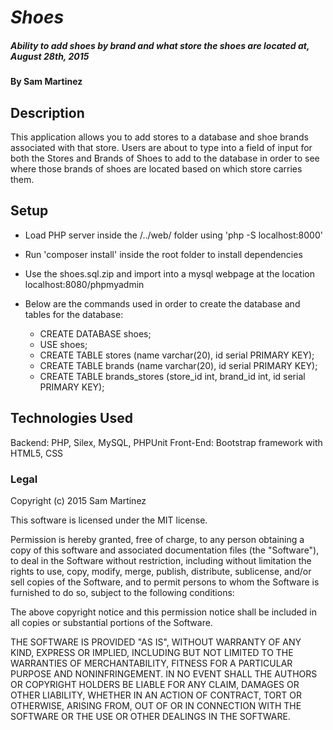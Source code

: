 # _Shoes_

##### Ability to add shoes by brand and what store the shoes are located at, August 28th, 2015

#### By Sam Martinez

## Description

This application allows you to add stores to a database and shoe brands associated with that store. Users are about to type into a field of input for both the Stores and Brands of Shoes to add to the database in order to see where those brands of shoes are located based on which store carries them. 

## Setup

* Load PHP server inside the /../web/ folder using 'php -S localhost:8000'
* Run 'composer install' inside the root folder to install dependencies
* Use the shoes.sql.zip and import into a mysql webpage at the location localhost:8080/phpmyadmin

* Below are the commands used in order to create the database and tables for the database:
    - CREATE DATABASE shoes;
    - USE shoes;
    - CREATE TABLE stores (name varchar(20), id serial PRIMARY KEY);
    - CREATE TABLE brands (name varchar(20), id serial PRIMARY KEY);
    - CREATE TABLE brands_stores (store_id int, brand_id int, id serial PRIMARY KEY);


## Technologies Used

Backend: PHP, Silex, MySQL, PHPUnit
Front-End: Bootstrap framework with HTML5, CSS

### Legal

Copyright (c) 2015 Sam Martinez

This software is licensed under the MIT license.

Permission is hereby granted, free of charge, to any person obtaining a copy
of this software and associated documentation files (the "Software"), to deal
in the Software without restriction, including without limitation the rights
to use, copy, modify, merge, publish, distribute, sublicense, and/or sell
copies of the Software, and to permit persons to whom the Software is
furnished to do so, subject to the following conditions:

The above copyright notice and this permission notice shall be included in
all copies or substantial portions of the Software.

THE SOFTWARE IS PROVIDED "AS IS", WITHOUT WARRANTY OF ANY KIND, EXPRESS OR
IMPLIED, INCLUDING BUT NOT LIMITED TO THE WARRANTIES OF MERCHANTABILITY,
FITNESS FOR A PARTICULAR PURPOSE AND NONINFRINGEMENT. IN NO EVENT SHALL THE
AUTHORS OR COPYRIGHT HOLDERS BE LIABLE FOR ANY CLAIM, DAMAGES OR OTHER
LIABILITY, WHETHER IN AN ACTION OF CONTRACT, TORT OR OTHERWISE, ARISING FROM,
OUT OF OR IN CONNECTION WITH THE SOFTWARE OR THE USE OR OTHER DEALINGS IN
THE SOFTWARE.
